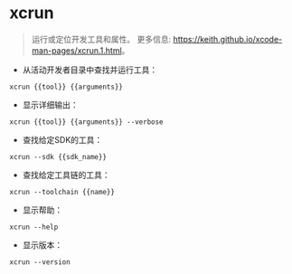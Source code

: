 # xcrun

> 运行或定位开发工具和属性。
> 更多信息: <https://keith.github.io/xcode-man-pages/xcrun.1.html>。

- 从活动开发者目录中查找并运行工具：

`xcrun {{tool}} {{arguments}}`

- 显示详细输出：

`xcrun {{tool}} {{arguments}} --verbose`

- 查找给定SDK的工具：

`xcrun --sdk {{sdk_name}}`

- 查找给定工具链的工具：

`xcrun --toolchain {{name}}`

- 显示帮助：

`xcrun --help`

- 显示版本：

`xcrun --version`